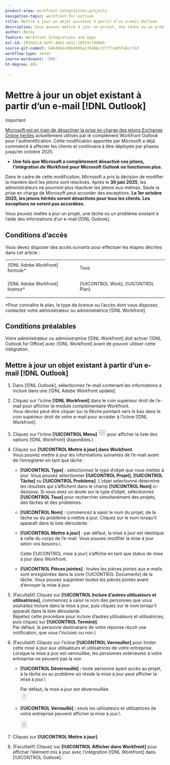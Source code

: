 ```yaml
---
product-area: workfront-integrations;projects
navigation-topic: workfront-for-outlook
title: Mettre à jour un objet existant à partir d’un e-mail Outlook
description: Vous pouvez mettre à jour un projet, une tâche ou un problème existant à l’aide d’informations provenant d’un e-mail Outlook.
author: Becky
feature: Workfront Integrations and Apps
exl-id: 297eb1c4-ee9f-4bb3-a412-18f23c74b0eb
source-git-commit: b4b45bbc8bb68dbac35488c1777fca85fa0cc7e3
workflow-type: tm+mt
source-wordcount: '555'
ht-degree: 80%

---
```


# Mettre à jour un objet existant à partir d’un e-mail [!DNL Outlook]

>[!IMPORTANT]
>
>[Microsoft est en train de désactiver la prise en charge des jetons Exchange Online hérités](https://learn.microsoft.com/en-us/office/dev/add-ins/outlook/faq-nested-app-auth-outlook-legacy-tokens) actuellement utilisés par le complément Workfront Outlook pour l&#39;authentification. Cette modification apportée par Microsoft a déjà commencé à affecter les clients et continuera à être déployée par phases jusqu’en octobre 2025.
>
>* **Une fois que Microsoft a complètement désactivé ces jetons, l’intégration de Workfront pour Microsoft Outlook ne fonctionne plus.**
>
>Dans le cadre de cette modification, Microsoft a pris la décision de modifier la manière dont les jetons sont réactivés. Après le **30 juin 2025**, les administrateurs ne pourront plus réactiver les jetons eux-mêmes. Seule la prise en charge de Microsoft peut accorder des exceptions. **Le 1er octobre 2025, les jetons hérités seront désactivés pour tous les clients. Les exceptions ne seront pas accordées.**

Vous pouvez mettre à jour un projet, une tâche ou un problème existant à l’aide des informations d’un e-mail [!DNL Outlook].


## Conditions d’accès

Vous devez disposer des accès suivants pour effectuer les étapes décrites dans cet article :

<table style="table-layout:auto"> 
 <col> 
 <col> 
 <tbody> 
  <tr> 
   <td role="rowheader">[!DNL Adobe Workfront] formule*</td> 
   <td> <p>Tous</p> </td> 
  </tr> 
  <tr> 
   <td role="rowheader">[!DNL Adobe Workfront] licence*</td> 
   <td> <p>[!UICONTROL Work], [!UICONTROL Plan]</p> </td> 
  </tr> 
 </tbody> 
</table>

&#42;Pour connaître le plan, le type de licence ou l’accès dont vous disposez, contactez votre administrateur ou administratrice [!DNL Workfront].

## Conditions préalables

Votre administrateur ou administratrice [!DNL Workfront] doit activer [!DNL Outlook for Office] avec [!DNL Workfront] avant de pouvoir utiliser cette intégration.

## Mettre à jour un objet existant à partir d’un e-mail [!DNL Outlook]

1. Dans [!DNL Outlook], sélectionnez l’e-mail contenant les informations à inclure dans une [!DNL Adobe Workfront update].
1. Cliquez sur l’icône **[!DNL Workfront]** dans le coin supérieur droit de l’e-mail pour afficher le module complémentaire Workfront.\
   Vous devrez peut-être cliquer sur la flèche pointant vers le bas dans le coin supérieur droit de votre e-mail pour accéder à l’icône [!DNL Workfront].

1. Cliquez sur l’icône **[!UICONTROL Menu]** ![o365_addin_menu_icon.png](assets/o365-addin-menu2-icon.png) pour afficher la liste des options [!DNL Workfront] disponibles.\


1. Cliquez sur **[!UICONTROL Mettre à jour] dans Workfront**.\
   Vous pouvez mettre à jour les informations suivantes de l’e-mail avant de l’enregistrer en tant que tâche :

   * **[!UICONTROL Type]** : sélectionnez le type d’objet que vous mettez à jour. Vous pouvez sélectionner **[!UICONTROL Projet]**, **[!UICONTROL Tâche]** ou **[!UICONTROL Problème]**. L’objet sélectionné détermine les résultats qui s’affichent dans le champ **[!UICONTROL Nom]** ci-dessous. Si vous avez un doute sur le type d’objet, sélectionnez **[!UICONTROL Tous]** pour rechercher simultanément des projets, des tâches et des problèmes.

   * **[!UICONTROL Nom]** : commencez à saisir le nom du projet, de la tâche ou du problème à mettre à jour. Cliquez sur le nom lorsqu’il apparaît dans la liste déroulante.
   * **[!UICONTROL Mettre à jour]** : par défaut, la mise à jour est identique à celle du corps de l’e-mail. Vous pouvez modifier la mise à jour selon vos besoins.\

     Cette [!UICONTROL mise à jour] s’affiche en tant que status de mise à jour dans Workfront.

   * **[!UICONTROL Pièces jointes]** : toutes les pièces jointes aux e-mails sont enregistrées dans la zone [!UICONTROL Documents] de la tâche. Vous pouvez supprimer toutes les pièces jointes avant d’envoyer la mise à jour.

1. (Facultatif) Cliquez sur **[!UICONTROL Inclure d’autres utilisateurs et utilisatrices]**, commencez à saisir le nom des personnes que vous souhaitez inclure dans la mise à jour, puis cliquez sur le nom lorsqu’il apparaît dans la liste déroulante.\
   Répétez cette procédure pour inclure d’autres utilisateurs et utilisatrices, puis cliquez sur **[!UICONTROL Terminé]**.\
   Par défaut, la personne destinataire de votre réponse reçoit une notification, que vous l’incluiez ou non.\

1. (Facultatif) Cliquez sur l’icône **[!UICONTROL Verrouiller]** pour limiter cette mise à jour aux utilisateurs et utilisatrices de votre entreprise. Lorsque la mise à jour est verrouillée, les personnes extérieures à votre entreprise ne peuvent pas la voir.

   * **[!UICONTROL Déverrouillé] :** toute personne ayant accès au projet, à la tâche ou au problème où réside la mise à jour peut afficher la mise à jour.\

     Par défaut, la mise à jour est déverrouillée.\
      ![o365_addin_unlock.png](assets/o365-addin-unlock.png)

   * **[!UICONTROL Verrouillé] :** seuls les utilisateurs et utilisatrices de votre entreprise peuvent afficher la mise à jour.\

     ![o365_addin_lock.png](assets/o365-addin-lock.png)

1. Cliquez sur **[!UICONTROL Mettre à jour]**.
1. (Facultatif) Cliquez sur **[!UICONTROL Afficher dans Workfront]** pour afficher l’élément mis à jour avec l’intégration [!DNL Workfront] dans [!UICONTROL Outlook].
